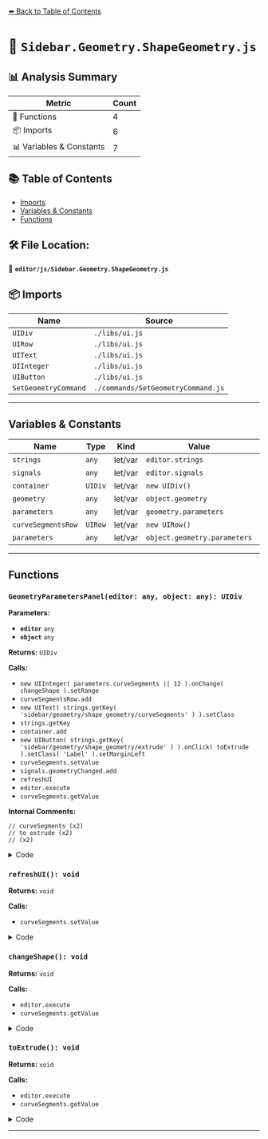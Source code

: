 [⬅️ Back to Table of Contents](../../index.md)

# 📄 `Sidebar.Geometry.ShapeGeometry.js`

## 📊 Analysis Summary

| Metric | Count |
|--------|-------|
| 🔧 Functions | 4 |
| 📦 Imports | 6 |
| 📊 Variables & Constants | 7 |

## 📚 Table of Contents

- [Imports](#imports)
- [Variables & Constants](#variables-constants)
- [Functions](#functions)

## 🛠️ File Location:
📂 **`editor/js/Sidebar.Geometry.ShapeGeometry.js`**

## 📦 Imports

| Name | Source |
|------|--------|
| `UIDiv` | `./libs/ui.js` |
| `UIRow` | `./libs/ui.js` |
| `UIText` | `./libs/ui.js` |
| `UIInteger` | `./libs/ui.js` |
| `UIButton` | `./libs/ui.js` |
| `SetGeometryCommand` | `./commands/SetGeometryCommand.js` |


---

## Variables & Constants

| Name | Type | Kind | Value | Exported |
|------|------|------|-------|----------|
| `strings` | `any` | let/var | `editor.strings` | ✗ |
| `signals` | `any` | let/var | `editor.signals` | ✗ |
| `container` | `UIDiv` | let/var | `new UIDiv()` | ✗ |
| `geometry` | `any` | let/var | `object.geometry` | ✗ |
| `parameters` | `any` | let/var | `geometry.parameters` | ✗ |
| `curveSegmentsRow` | `UIRow` | let/var | `new UIRow()` | ✗ |
| `parameters` | `any` | let/var | `object.geometry.parameters` | ✗ |


---

## Functions

### `GeometryParametersPanel(editor: any, object: any): UIDiv`

**Parameters:**

- **`editor`** `any`
- **`object`** `any`

**Returns:** `UIDiv`

**Calls:**

- `new UIInteger( parameters.curveSegments || 12 ).onChange( changeShape ).setRange`
- `curveSegmentsRow.add`
- `new UIText( strings.getKey( 'sidebar/geometry/shape_geometry/curveSegments' ) ).setClass`
- `strings.getKey`
- `container.add`
- `new UIButton( strings.getKey( 'sidebar/geometry/shape_geometry/extrude' ) ).onClick( toExtrude ).setClass( 'Label' ).setMarginLeft`
- `curveSegments.setValue`
- `signals.geometryChanged.add`
- `refreshUI`
- `editor.execute`
- `curveSegments.getValue`

**Internal Comments:**
```
// curveSegments (x2)
// to extrude (x2)
// (x2)
```

<details><summary>Code</summary>

```typescript
function GeometryParametersPanel( editor, object ) {

	const strings = editor.strings;
	const signals = editor.signals;

	const container = new UIDiv();

	const geometry = object.geometry;
	const parameters = geometry.parameters;

	// curveSegments

	const curveSegmentsRow = new UIRow();
	const curveSegments = new UIInteger( parameters.curveSegments || 12 ).onChange( changeShape ).setRange( 1, Infinity );

	curveSegmentsRow.add( new UIText( strings.getKey( 'sidebar/geometry/shape_geometry/curveSegments' ) ).setClass( 'Label' ) );
	curveSegmentsRow.add( curveSegments );

	container.add( curveSegmentsRow );

	// to extrude
	const button = new UIButton( strings.getKey( 'sidebar/geometry/shape_geometry/extrude' ) ).onClick( toExtrude ).setClass( 'Label' ).setMarginLeft( '120px' );
	container.add( button );

	//

	function refreshUI() {

		const parameters = object.geometry.parameters;

		curveSegments.setValue( parameters.curveSegments );

	}

	signals.geometryChanged.add( function ( mesh ) {

		if ( mesh === object ) {

			refreshUI();

		}

	} );

	//

	function changeShape() {

		editor.execute( new SetGeometryCommand( editor, object, new THREE.ShapeGeometry(
			parameters.shapes,
			curveSegments.getValue()
		) ) );

	}

	function toExtrude() {

		editor.execute( new SetGeometryCommand( editor, object, new THREE.ExtrudeGeometry(
			parameters.shapes, {
				curveSegments: curveSegments.getValue()
			}
		) ) );

	}

	return container;

}
```
</details>

### `refreshUI(): void`

**Returns:** `void`

**Calls:**

- `curveSegments.setValue`

<details><summary>Code</summary>

```typescript
function refreshUI() {

		const parameters = object.geometry.parameters;

		curveSegments.setValue( parameters.curveSegments );

	}
```
</details>

### `changeShape(): void`

**Returns:** `void`

**Calls:**

- `editor.execute`
- `curveSegments.getValue`

<details><summary>Code</summary>

```typescript
function changeShape() {

		editor.execute( new SetGeometryCommand( editor, object, new THREE.ShapeGeometry(
			parameters.shapes,
			curveSegments.getValue()
		) ) );

	}
```
</details>

### `toExtrude(): void`

**Returns:** `void`

**Calls:**

- `editor.execute`
- `curveSegments.getValue`

<details><summary>Code</summary>

```typescript
function toExtrude() {

		editor.execute( new SetGeometryCommand( editor, object, new THREE.ExtrudeGeometry(
			parameters.shapes, {
				curveSegments: curveSegments.getValue()
			}
		) ) );

	}
```
</details>


---